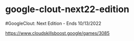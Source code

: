 # google-clout-next22-edition
#GoogleClout: Next Edition - Ends 10/13/2022

https://www.cloudskillsboost.google/games/3085
